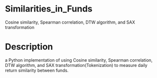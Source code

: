 # Similarities_in_Funds
Cosine similarity, Spearman correlation, DTW algorithm, and SAX transformation

# Description
a Python implementation of using Cosine similarity, Spearman correlation, DTW algorithm, and SAX transformation(Tokenization) to measure daily return similarity between funds.
